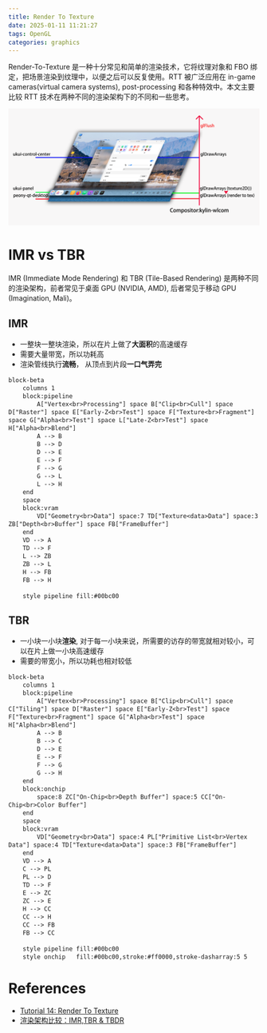 ```yaml
---
title: Render To Texture
date: 2025-01-11 11:21:27
tags: OpenGL
categories: graphics
---
```


Render-To-Texture 是一种十分常见和简单的渲染技术，它将纹理对象和 FBO 绑定，把场景渲染到纹理中，以便之后可以反复使用。RTT 被广泛应用在 in-game cameras(virtual camera systems), post-processing 和各种特效中。本文主要比较 RTT 技术在两种不同的渲染架构下的不同和一些思考。

![rtt-on-tbr](/images/rtt/rtt-on-tbr.png)

<!--more-->

# IMR vs TBR

IMR (Immediate Mode Rendering) 和 TBR (Tile-Based Rendering) 是两种不同的渲染架构，前者常见于桌面 GPU (NVIDIA, AMD), 后者常见于移动 GPU (Imagination, Mali)。

## IMR

- 一整块一整块渲染，所以在片上做了**大面积**的高速缓存
- 需要大量带宽，所以功耗高
- 渲染管线执行**流畅**， 从顶点到片段**一口气弄完**

```mermaid
block-beta
    columns 1
    block:pipeline
        A["Vertex<br>Processing"] space B["Clip<br>Cull"] space D["Raster"] space E["Early-Z<br>Test"] space F["Texture<br>Fragment"] space G["Alpha<br>Test"] space L["Late-Z<br>Test"] space H["Alpha<br>Blend"]
        A --> B
        B --> D
        D --> E
        E --> F
        F --> G
        G --> L
        L --> H
    end
    space
    block:vram
        VD["Geometry<br>Data"] space:7 TD["Texture<data>Data"] space:3 ZB["Depth<br>Buffer"] space FB["FrameBuffer"]
    end
    VD --> A
    TD --> F
    L --> ZB
    ZB --> L
    H --> FB
    FB --> H

    style pipeline fill:#00bc00
```
## TBR

- 一小块一小块**渲染**, 对于每一小块来说，所需要的访存的带宽就相对较小，可以在片上做一小块高速缓存
- 需要的带宽小，所以功耗也相对较低

```mermaid
block-beta
    columns 1
    block:pipeline
        A["Vertex<br>Processing"] space B["Clip<br>Cull"] space C["Tiling"] space D["Raster"] space E["Early-Z<br>Test"] space F["Texture<br>Fragment"] space G["Alpha<br>Test"] space H["Alpha<br>Blend"]
        A --> B
        B --> C
        D --> E
        E --> F
        F --> G
        G --> H
    end
    block:onchip
        space:8 ZC["On-Chip<br>Depth Buffer"] space:5 CC["On-Chip<br>Color Buffer"]
    end
    space
    block:vram
        VD["Geometry<br>Data"] space:4 PL["Primitive List<br>Vertex Data"] space:4 TD["Texture<data>Data"] space:3 FB["FrameBuffer"]
    end
    VD --> A
    C --> PL
    PL --> D
    TD --> F
    E --> ZC
    ZC --> E
    H --> CC
    CC --> H
    CC --> FB
    FB --> CC

    style pipeline fill:#00bc00
    style onchip   fill:#00bc00,stroke:#ff0000,stroke-dasharray:5 5
```

# References

- [Tutorial 14: Render To Texture](https://www.opengl-tutorial.org/intermediate-tutorials/tutorial-14-render-to-texture/)
- [渲染架构比较：IMR,TBR & TBDR](https://zhuanlan.zhihu.com/p/390625258)
